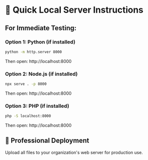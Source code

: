 # 🚀 Quick Local Server Instructions

## For Immediate Testing:

### Option 1: Python (if installed)
```bash
python -m http.server 8000
```
Then open: http://localhost:8000

### Option 2: Node.js (if installed)
```bash
npx serve . -p 8000
```
Then open: http://localhost:8000

### Option 3: PHP (if installed)
```bash
php -S localhost:8000
```
Then open: http://localhost:8000

## 🎯 Professional Deployment
Upload all files to your organization's web server for production use.
